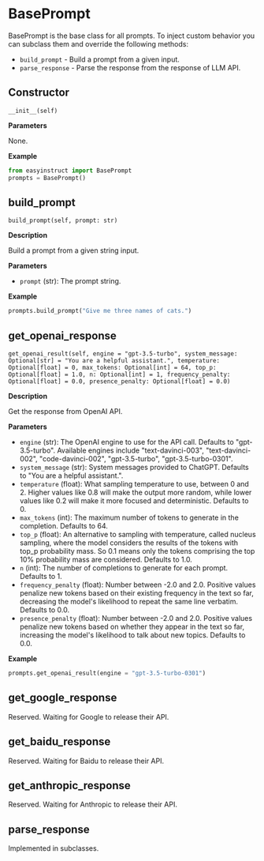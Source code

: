 # BasePrompt

BasePrompt is the base class for all prompts. To inject custom behavior you can subclass them and override the following methods:

- `build_prompt` - Build a prompt from a given input.
- `parse_response` - Parse the response from the response of LLM API.

## Constructor

`__init__(self)`

**Parameters**

None.

**Example**

```python
from easyinstruct import BasePrompt
prompts = BasePrompt()
```

## build_prompt

`build_prompt(self, prompt: str)`

**Description**

Build a prompt from a given string input.

**Parameters**

- `prompt` (str): The prompt string.

**Example**

```python
prompts.build_prompt("Give me three names of cats.")
```

## get_openai_response

`get_openai_result(self, engine = "gpt-3.5-turbo", system_message: Optional[str] = "You are a helpful assistant.", temperature: Optional[float] = 0, max_tokens: Optional[int] = 64, top_p: Optional[float] = 1.0, n: Optional[int] = 1, frequency_penalty: Optional[float] = 0.0, presence_penalty: Optional[float] = 0.0)`

**Description**

Get the response from OpenAI API.

**Parameters**

- `engine` (str): The OpenAI engine to use for the API call. Defaults to "gpt-3.5-turbo". Available engines include "text-davinci-003", "text-davinci-002", "code-davinci-002", "gpt-3.5-turbo", "gpt-3.5-turbo-0301".
- `system_message` (str): System messages provided to ChatGPT. Defaults to "You are a helpful assistant.".
- `temperature` (float): What sampling temperature to use, between 0 and 2. Higher values like 0.8 will make the output more random, while lower values like 0.2 will make it more focused and deterministic. Defaults to 0.
- `max_tokens` (int): The maximum number of tokens to generate in the completion. Defaults to 64.
- `top_p` (float): An alternative to sampling with temperature, called nucleus sampling, where the model considers the results of the tokens with top_p probability mass. So 0.1 means only the tokens comprising the top 10% probability mass are considered. Defaults to 1.0.
- `n` (int): The number of completions to generate for each prompt. Defaults to 1.
- `frequency_penalty` (float): Number between -2.0 and 2.0. Positive values penalize new tokens based on their existing frequency in the text so far, decreasing the model's likelihood to repeat the same line verbatim. Defaults to 0.0.
- `presence_penalty` (float): Number between -2.0 and 2.0. Positive values penalize new tokens based on whether they appear in the text so far, increasing the model's likelihood to talk about new topics. Defaults to 0.0.

**Example**

```python
prompts.get_openai_result(engine = "gpt-3.5-turbo-0301")
```

## get_google_response

Reserved. Waiting for Google to release their API.

## get_baidu_response

Reserved. Waiting for Baidu to release their API.

## get_anthropic_response

Reserved. Waiting for Anthropic to release their API.

## parse_response

Implemented in subclasses.